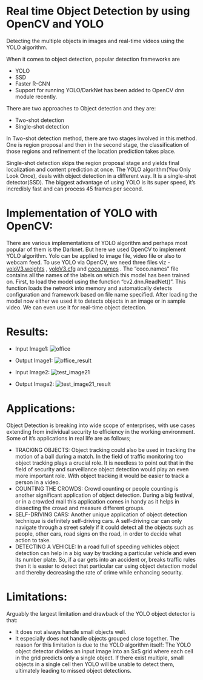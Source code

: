 # Real time Object Detection by using OpenCV and YOLO
Detecting the multiple objects in images and real-time videos using the YOLO algorithm.

When it comes to object detection, popular detection frameworks are

* YOLO
* SSD
* Faster R-CNN
* Support for running YOLO/DarkNet has been added to OpenCV dnn module recently.

There are two approaches to Object detection and they are:
* Two-shot detection 
* Single-shot detection

In Two-shot detection method, there are two stages involved in this method. One is region proposal and then in the second stage, the classification of those regions and refinement of the location prediction takes place.

Single-shot detection skips the region proposal stage and yields final localization and content prediction at once. 
The YOLO algorithm(You Only Look Once), deals with object detection in a different way. It is a single-shot detector(SSD).
The biggest advantage of using YOLO is its super speed, it’s incredibly fast and can process 45 frames per second.


# Implementation of YOLO with OpenCV:
There are various implementations of YOLO algorithm and perhaps most popular of them is the Darknet. But here we used OpenCV to implement YOLO algorithm. Yolo can
be applied to image file, video file or also to webcam feed. To use YOLO via OpenCV, we need three files viz - [yoloV3.weights](https://pjreddie.com/media/files/yolov3.weights) , [yoloV3.cfg](https://github.com/pjreddie/darknet/blob/master/cfg/yolov3.cfg) and [coco.names](https://github.com/VeereshAnnigeri/Real-time-Object-Detection-by-using-OpenCV-and-YOLO/blob/main/coco.names) . The “coco.names” file contains all the names of the labels on which this model has been trained on. First, to load the model using the function “cv2.dnn.ReadNet()”. This function loads the network into memory and automatically detects configuration and framework based on file name specified. After loading the model now either we used it to detects objects in an image or in sample video. We can even use it for real-time object detection.

# Results:
* Input Image1:
![office](https://user-images.githubusercontent.com/93006885/138569866-82142c0a-cf4e-4f77-9ac8-95a9394742a5.jpg)

* Output Image1:
![office_result](https://user-images.githubusercontent.com/93006885/138569849-c83afeb7-0c59-4242-a030-08a8a719f70c.jpg)

* Input Image2:
![test_image21](https://user-images.githubusercontent.com/93006885/138569947-2dd95cba-7ba7-4f4d-9b5e-1578fd63e7a3.jpg)

* Output Image2:
![test_image21_result](https://user-images.githubusercontent.com/93006885/138569940-8b26c651-f641-44f8-88ea-0b31d7c3bc42.jpg)



# Applications:
Object Detection is breaking into wide scope of enterprises, with use cases extending from individual security to efficiency in the working environment. Some of it’s applications in real life are as follows;
* TRACKING OBJECTS: Object tracking could also be used in tracking the motion of a ball during a match. In the field of traffic monitoring too object tracking plays a crucial role. It is needless to point out that in the field of security and surveillance object detection would play an even more important role. With object tracking it would be easier to track a person in a video.
* COUNTING THE CROWDS: Crowd counting or people counting is another significant application of object detection. During a big festival, or in a crowded mall this application comes in handy as it helps in dissecting the crowd and measure different groups. 
* SELF-DRIVING CARS: Another unique application of object detection technique is definitely self-driving cars. A self-driving car can only navigate through a street safely if it could detect all the objects such as people, other cars, road signs on the road, in order to decide what action to take.
* DETECTING A VEHICLE: In a road full of speeding vehicles object detection can help in a big way by tracking a particular vehicle and even its number plate. So, if a car gets into an accident or, breaks traffic rules then it is easier to detect that particular car using object detection model and thereby decreasing the rate of crime while enhancing security.

# Limitations:
Arguably the largest limitation and drawback of the YOLO object detector is that:
* It does not always handle small objects well.
* It especially does not handle objects grouped close together.
  The reason for this limitation is due to the YOLO algorithm itself:
  The YOLO object detector divides an input image into an SxS grid where each cell in the grid predicts only a single object. If there exist multiple, small objects in a single cell then YOLO will be unable to detect them, ultimately leading to missed object detections.
